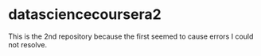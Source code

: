 datasciencecoursera2
====================

This is the 2nd repository because the first seemed to cause errors I could not resolve.
